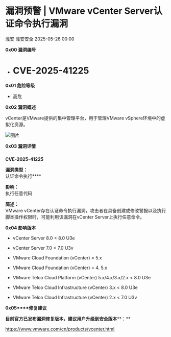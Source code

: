#  漏洞预警 | VMware vCenter Server认证命令执行漏洞   
浅安  浅安安全   2025-05-26 00:00  
  
**0x00 漏洞编号**  
- # CVE-2025-41225  
  
**0x01 危险等级**  
- 高危  
  
**0x02 漏洞概述**  
  
vCenter是VMware提供的集中管理平台，用于管理VMware vSphere环境中的虚拟化资源。  
  
![图片](https://mmbiz.qpic.cn/sz_mmbiz_png/7stTqD182SUsIwGlCfN2dZicibqWiaNHKgXtZoficGruNicBicXQfnPOYAIFEvOX4wRXia41InkIOZ4ZlaWwqzhEMoK6w/640?wx_fmt=other&wxfrom=5&wx_lazy=1&wx_co=1&tp=webp "")  
  
**0x03 漏洞详情**  
###   
  
**CVE-2025-41225**  
  
**漏洞类型：**  
认证命令执行****  
  
**影响：**  
执行任意代码  
  
**简述：**  
VMware vCenter存在认证命令执行漏洞，攻击者在具备创建或修改警报以及执行脚本操作权限时，可能利用该漏洞在vCenter Server上执行任意命令。  
  
**0x04 影响版本**  
- vCenter Server 8.0 < 8.0 U3e  
  
- vCenter Server 7.0 < 7.0 U3v  
  
- VMware Cloud Foundation (vCenter) = 5.x  
  
- VMware Cloud Foundation (vCenter) = 4. 5.x  
  
- VMware Telco Cloud Platform (vCenter) 5.x/4.x/3.x/2.x < 8.0 U3e  
  
- VMware Telco Cloud Infrastructure (vCenter) 3.x < 8.0 U3e  
  
- VMware Telco Cloud Infrastructure (vCenter) 2.x < 7.0 U3v  
  
**0x05****修复建议**  
  
**目前官方已发布漏洞修复版本，建议用户升级到安全版本****：**  
  
https://www.vmware.com/cn/products/vcenter.html  
  
  
  
